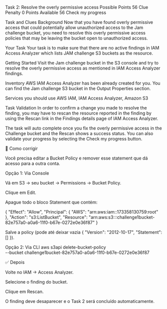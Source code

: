 Task 2: Resolve the overly permissive access
Possible Points
56
Clue Penalty
0
Points Available
56
Check my progress

Task and Clues
Background
Now that you have found overly permissive access that could potentially allow unauthorized access to the Jam challenge bucket, you need to resolve this overly permissive access policies that may be leaving the bucket open to unauthorized access.

Your Task
Your task is to make sure that there are no active findings in IAM Access Analyzer which lists JAM challenge S3 buckets as the resource.

Getting Started
Visit the Jam challenge bucket in the S3 console and try to resolve the overly permissive access as mentioned in IAM Access Analyzer findings.

Inventory
AWS IAM Access Analyzer has been already created for you. You can find the Jam challenge S3 bucket in the Output Properties section.

Services you should use
AWS IAM, IAM Access Analyzer, Amazon S3

Task Validation
In order to confirm a change you made to resolve the finding, you may have to rescan the resource reported in the finding by using the Rescan link in the Findings details page of IAM Access Analyzer.

The task will auto complete once you fix the overly permissive access in the Challenge bucket and the Rescan shows a success status. You can also validate your progress by selecting the Check my progress button.

🔧 Como corrigir

Você precisa editar a Bucket Policy e remover esse statement que dá acesso para a outra conta.

Opção 1: Via Console

Vá em S3 → seu bucket → Permissions → Bucket Policy.

Clique em Edit.

Apague todo o bloco Statement que contém:

{
    "Effect": "Allow",
    "Principal": {
        "AWS": "arn:aws:iam::173358130759:root"
    },
    "Action": "s3:ListBucket",
    "Resource": "arn:aws:s3:::challenge1bucket-82e757a0-a0a6-11f0-b67e-0272e0e36f87"
}


Salve a policy (pode até deixar vazia { "Version": "2012-10-17", "Statement": [] }).

Opção 2: Via CLI
aws s3api delete-bucket-policy \
  --bucket challenge1bucket-82e757a0-a0a6-11f0-b67e-0272e0e36f87

✅ Depois

Volte no IAM → Access Analyzer.

Selecione o finding do bucket.

Clique em Rescan.

O finding deve desaparecer e o Task 2 será concluído automaticamente.